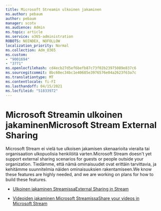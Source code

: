 ```yaml
---
title: Microsoft Streamin ulkoinen jakaminen
ms.author: pebaum
author: pebaum
manager: scotv
ms.audience: Admin
ms.topic: article
ms.service: o365-administration
ROBOTS: NOINDEX, NOFOLLOW
localization_priority: Normal
ms.collection: Adm_O365
ms.custom:
- "9001694"
- "3771"
ms.openlocfilehash: cd4ecb27d5ef6befb87c73f02b23975089e837c6
ms.sourcegitcommit: 8bc60ec34bc1e40685e3976576e04a2623f63a7c
ms.translationtype: MT
ms.contentlocale: fi-FI
ms.lasthandoff: 04/15/2021
ms.locfileid: "51833972"
---
```

# <a name="microsoft-stream-external-sharing"></a><span data-ttu-id="dd11c-102">Microsoft Streamin ulkoinen jakaminen</span><span class="sxs-lookup"><span data-stu-id="dd11c-102">Microsoft Stream External Sharing</span></span>

<span data-ttu-id="dd11c-103">Microsoft Stream ei vielä tue ulkoisen jakamisen skenaarioita vieraita tai organisaation ulkopuolisia henkilöitä varten.</span><span class="sxs-lookup"><span data-stu-id="dd11c-103">Microsoft Stream doesn't yet support external sharing scenarios for guests or people outside your organization.</span></span> <span data-ttu-id="dd11c-104">Tiedämme, että nämä ominaisuudet ovat erittäin tarvittavia, ja kehitämme suunnitelmia näiden ominaisuuksien rakentamiseen.</span><span class="sxs-lookup"><span data-stu-id="dd11c-104">We know these features are highly needed, and we are working on plans for how to build these features.</span></span>

- [<span data-ttu-id="dd11c-105">Ulkoinen jakaminen Streamissa</span><span class="sxs-lookup"><span data-stu-id="dd11c-105">External Sharing in Stream</span></span>](https://docs.microsoft.com/stream/portal-share-video#external-sharing)

- [<span data-ttu-id="dd11c-106">Videoiden jakaminen Microsoft Streamissa</span><span class="sxs-lookup"><span data-stu-id="dd11c-106">Share your videos in Microsoft Stream</span></span>](https://docs.microsoft.com/stream/portal-share-video)
